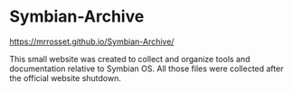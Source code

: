 # Symbian-Archive

https://mrrosset.github.io/Symbian-Archive/

This small website was created to collect and organize tools and documentation relative to Symbian OS. All those files were collected after the official website shutdown.
